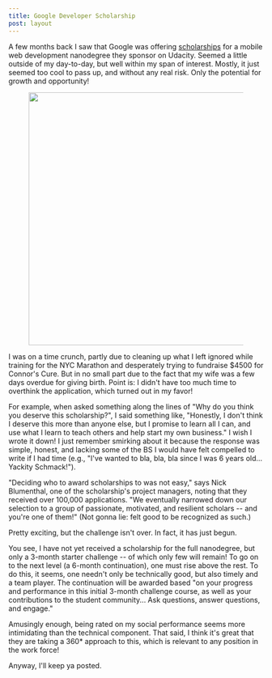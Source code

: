 ```yaml
---
title: Google Developer Scholarship
post: layout
---
```


A few months back I saw that Google was offering [scholarships](https://developers.googleblog.com/2017/10/grow-with-google-scholarships.html)
for a mobile web development nanodegree they sponsor on Udacity.  Seemed a little outside of my day-to-day,
but well within my span of interest.  Mostly, it just seemed too cool to pass up, and without
any real risk. Only the potential for growth and opportunity!

<figure>
<img src="GrowWithGoogleDeveloperChallengeScholarship.png" width="500vw">
</figure>

I was on a time crunch, partly due to cleaning up what I left ignored while training for the NYC
Marathon and desperately trying to fundraise $4500 for Connor's Cure.  But in no small part due
to the fact that my wife was a few days overdue for giving birth.  Point is: I didn't have too
much time to overthink the application, which turned out in my favor!

For example, when asked something along the lines of "Why do you think you deserve this scholarship?", 
I said something like, "Honestly, I don't think I deserve this more than anyone else, but I promise
to learn all I can, and use what I learn to teach others and help start my own business."  I wish I 
wrote it down!  I just remember smirking about it because the response was simple, honest, and lacking some of
the BS I would have felt compelled to write if I had time (e.g., "I've wanted to bla, bla, bla since I 
was 6 years old... Yackity Schmack!").

"Deciding who to award scholarships to was not easy," says Nick
Blumenthal, one of the scholarship's project managers, noting that they received over 
100,000 applications.  "We eventually narrowed down our selection
to a group of passionate, motivated, and resilient scholars -- and you're one of them!" (Not gonna lie:
felt good to be recognized as such.)

Pretty exciting, but the challenge isn't over.  In fact, it has just begun.

You see, I have not yet received a scholarship for the full nanodegree, but only a 3-month starter
challenge -- of which only few will remain!  To go on to the next level (a 6-month continuation),
one must rise above the rest.  To do this, it seems, one needn't only be technically good, but
also timely and a team player.  The continuation will be awarded based "on your progress and performance
in this initial 3-month challenge course, as well as your contributions to the student community... Ask
questions, answer questions, and engage."

Amusingly enough, being rated on my social performance seems more intimidating than the technical
component.  That said, I think it's great that they are taking a 360* approach to this, which is relevant
to any position in the work force!

Anyway, I'll keep ya posted.
